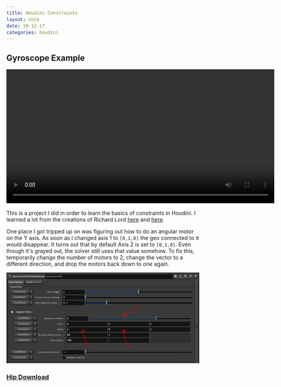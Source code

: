 ```yaml
---
title: Houdini Constraints
layout: note
date: 19-12-17
categories: houdini
---
```


## Gyroscope Example

<video width="700" loop autoplay>
  <source src="/assets/images/19-12-17-gyroscope.mp4" type="video/mp4">
</video>

This is a project I did in order to learn the basics of constraints in Houdini. I learned a lot from the creations of Richard Lord [here](https://richardlord.tumblr.com/) and [here](https://forums.odforce.net/topic/25124-learning-dops-motors-constraints-etc/).

One place I got tripped up on was figuring out how to do an angular motor on the Y axis. As soon as I changed axis 1 to `[0,1,0]` the geo connected to it would disappear. It turns out that by default Axis 2 is set to `[0,1,0]`. Even though it's grayed out, the solver still uses that value somehow. To fix this, temporarily change the number of motors to 2, change the vector to a different direction, and drop the motors back down to one again.

![Digital Lines Short](/assets/images/19-12-17-angular-motor.png)

### [Hip Download](/assets/projects/houdini/19-12-17-gyroscope.hip)